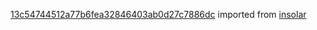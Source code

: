 [13c54744512a77b6fea32846403ab0d27c7886dc](https://github.com/insolar/insolar/commit/13c54744512a77b6fea32846403ab0d27c7886dc) imported from [insolar](https://github.com/insolar/insolar)
